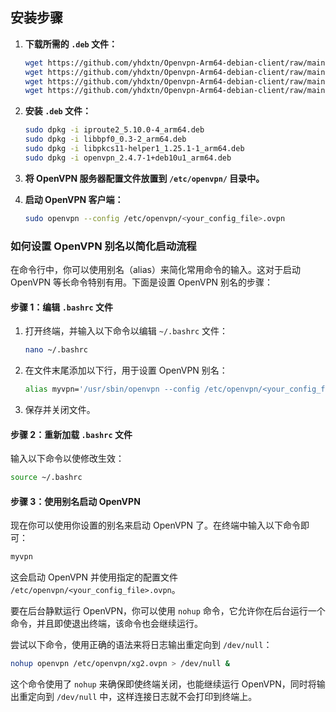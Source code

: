 ## 安装步骤

1. **下载所需的 `.deb` 文件：**
   ```bash
   wget https://github.com/yhdxtn/Openvpn-Arm64-debian-client/raw/main/iproute2_5.10.0-4_arm64.deb
   wget https://github.com/yhdxtn/Openvpn-Arm64-debian-client/raw/main/libbpf0_0.3-2_arm64.deb
   wget https://github.com/yhdxtn/Openvpn-Arm64-debian-client/raw/main/libpkcs11-helper1_1.25.1-1_arm64.deb
   wget https://github.com/yhdxtn/Openvpn-Arm64-debian-client/raw/main/openvpn_2.4.7-1+deb10u1_arm64.deb
   ```

2. **安装 `.deb` 文件：**
   ```bash
   sudo dpkg -i iproute2_5.10.0-4_arm64.deb
   sudo dpkg -i libbpf0_0.3-2_arm64.deb
   sudo dpkg -i libpkcs11-helper1_1.25.1-1_arm64.deb
   sudo dpkg -i openvpn_2.4.7-1+deb10u1_arm64.deb
   ```

3. **将 OpenVPN 服务器配置文件放置到 `/etc/openvpn/` 目录中。**

4. **启动 OpenVPN 客户端：**
   ```bash
   sudo openvpn --config /etc/openvpn/<your_config_file>.ovpn
   ```

### 如何设置 OpenVPN 别名以简化启动流程

在命令行中，你可以使用别名（alias）来简化常用命令的输入。这对于启动 OpenVPN 等长命令特别有用。下面是设置 OpenVPN 别名的步骤：

#### 步骤 1：编辑 `.bashrc` 文件

1. 打开终端，并输入以下命令以编辑 `~/.bashrc` 文件：
   ```bash
   nano ~/.bashrc
   ```

2. 在文件末尾添加以下行，用于设置 OpenVPN 别名：
   ```bash
   alias myvpn='/usr/sbin/openvpn --config /etc/openvpn/<your_config_file>.ovpn'
   ```

3. 保存并关闭文件。

#### 步骤 2：重新加载 `.bashrc` 文件

输入以下命令以使修改生效：
```bash
source ~/.bashrc
```

#### 步骤 3：使用别名启动 OpenVPN

现在你可以使用你设置的别名来启动 OpenVPN 了。在终端中输入以下命令即可：
```bash
myvpn
```

这会启动 OpenVPN 并使用指定的配置文件 `/etc/openvpn/<your_config_file>.ovpn`。

要在后台静默运行 OpenVPN，你可以使用 `nohup` 命令，它允许你在后台运行一个命令，并且即使退出终端，该命令也会继续运行。


尝试以下命令，使用正确的语法来将日志输出重定向到 `/dev/null`：

```bash
nohup openvpn /etc/openvpn/xg2.ovpn > /dev/null &
```

这个命令使用了 `nohup` 来确保即使终端关闭，也能继续运行 OpenVPN，同时将输出重定向到 `/dev/null` 中，这样连接日志就不会打印到终端上。
